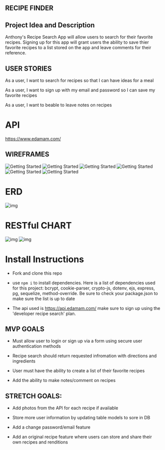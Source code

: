 ## RECIPE FINDER

## Project Idea and Description

Anthony's Recipe Search App will allow users to search for their favorite recipes. Signing up for this app will grant users the ability to save thier favorite recipes to a list stored on the app and leave comments for their reference.  

## USER STORIES

As a user, I want to search for recipes so that I can have ideas for a meal

As a user, I want to sign up with my email and password so I can save my favorite recipes

As a user, I want to beable to leave notes on recipes 

# API

https://www.edamam.com/

## WIREFRAMES

![Getting Started](Photos/Wireframe1.png)
![Getting Started](Photos/Wireframe2.png)
![Getting Started](Photos/Wireframe3.png)
![Getting Started](Photos/Wireframe4.png)
![Getting Started](Photos/Wireframe5.png)
![Getting Started](Photos/Wireframe6.png)



# ERD
![img](Photos/ERD.png)

# RESTful CHART

![img](Photos/RESTful_chart_1.png)
![img](Photos/RESTful_chart_2.png)

# Install Instructions

- Fork and clone this repo

- use `npm i` to install dependencies. Here is a list of dependencies used for this project:
    bcrypt, cookie-parser, crypto-js, dotenv, ejs, express, pg, sequelize, method-override. Be sure to check your package.json to make sure the list is up to date

- The api used is https://api.edamam.com/ make sure to sign up using the 'developer recipe search' plan.

## MVP GOALS

- Must allow user to login or sign up via a form using secure user authentication methods

- Recipe search should return requested infromation with directions and ingredients 

- User must have the ability to create a list of their favorite recipes

- Add the ability to make notes/comment on recipes

## STRETCH GOALS:

- Add photos from the API for each recipe if available 

- Store more user information by updating table models to sore in DB

- Add a change password/email feature

- Add an original recipe feature where users can store and share their own recipes and renditions
